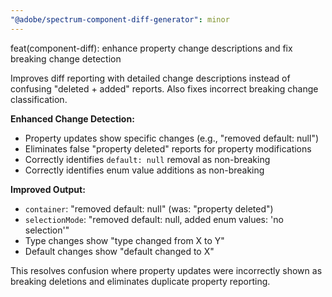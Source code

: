 ```yaml
---
"@adobe/spectrum-component-diff-generator": minor
---
```


feat(component-diff): enhance property change descriptions and fix breaking change detection

Improves diff reporting with detailed change descriptions instead of confusing
"deleted + added" reports. Also fixes incorrect breaking change classification.

**Enhanced Change Detection:**

- Property updates show specific changes (e.g., "removed default: null")
- Eliminates false "property deleted" reports for property modifications
- Correctly identifies `default: null` removal as non-breaking
- Correctly identifies enum value additions as non-breaking

**Improved Output:**

- `container`: "removed default: null" (was: "property deleted")
- `selectionMode`: "removed default: null, added enum values: 'no selection'"
- Type changes show "type changed from X to Y"
- Default changes show "default changed to X"

This resolves confusion where property updates were incorrectly shown as breaking
deletions and eliminates duplicate property reporting.
